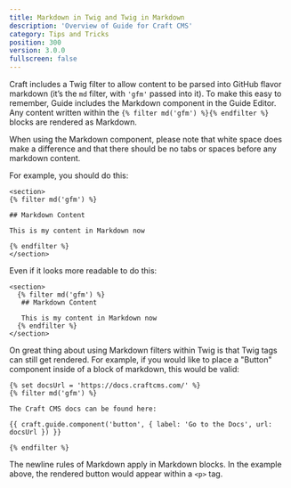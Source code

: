 ```yaml
---
title: Markdown in Twig and Twig in Markdown
description: 'Overview of Guide for Craft CMS'
category: Tips and Tricks
position: 300
version: 3.0.0
fullscreen: false
---
```


Craft includes a Twig filter to allow content to be parsed into GitHub flavor markdown (it’s the `md` filter, with `'gfm'` passed into it). To make this easy to remember, Guide includes the Markdown component in the Guide Editor. Any content written within the `{% filter md('gfm') %}{% endfilter %}` blocks are rendered as Markdown.

When using the Markdown component, please note that white space does make a difference and that there should be no tabs or spaces before any markdown content.

For example, you should do this:

```twig
<section>
{% filter md('gfm') %}

## Markdown Content

This is my content in Markdown now

{% endfilter %}
</section>
```

Even if it looks more readable to do this:

```twig
<section>
  {% filter md('gfm') %}
   ## Markdown Content
   
   This is my content in Markdown now
  {% endfilter %}
</section>
```

On great thing about using Markdown filters within Twig is that Twig tags can still get rendered. For example, if you would like to place a "Button" component inside of a block of markdown, this would be valid:

```twig
{% set docsUrl = 'https://docs.craftcms.com/' %}
{% filter md('gfm') %}

The Craft CMS docs can be found here:

{{ craft.guide.component('button', { label: 'Go to the Docs', url: docsUrl }) }}

{% endfilter %}
```

<alert type="info">

The newline rules of Markdown apply in Markdown blocks. In the example above, the rendered button would appear within a `<p>` tag.

</alert>